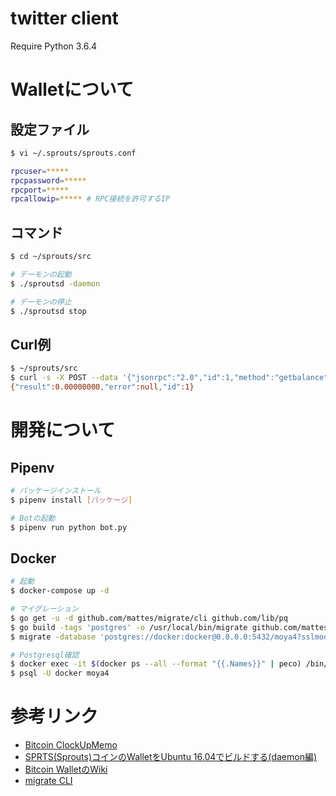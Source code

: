 # twitter client
Require Python 3.6.4

# Walletについて
## 設定ファイル
```bash
$ vi ~/.sprouts/sprouts.conf

rpcuser=*****
rpcpassword=*****
rpcport=*****
rpcallowip=***** # RPC接続を許可するIP
```

## コマンド
```bash
$ cd ~/sprouts/src

# デーモンの起動
$ ./sproutsd -daemon

# デーモンの停止
$ ./sproutsd stop
```

## Curl例
```bash
$ ~/sprouts/src
$ curl -s -X POST --data '{"jsonrpc":"2.0","id":1,"method":"getbalance","params":[""]}' -H '{"content-type": "application/json"}' http://moya4:moya4pass@127.0.0.1:8332/
{"result":0.00000000,"error":null,"id":1}
```

# 開発について
## Pipenv
```bash
# パッケージインストール
$ pipenv install [パッケージ]
```

```bash
# Botの起動
$ pipenv run python bot.py
```

## Docker
```bash
# 起動
$ docker-compose up -d
```

```bash
# マイグレーション
$ go get -u -d github.com/mattes/migrate/cli github.com/lib/pq
$ go build -tags 'postgres' -o /usr/local/bin/migrate github.com/mattes/migrate/cli
$ migrate -database 'postgres://docker:docker@0.0.0.0:5432/moya4?sslmode=disable' -path ./_sql/ up

# Postgresql確認
$ docker exec -it $(docker ps --all --format "{{.Names}}" | peco) /bin/bash
$ psql -U docker moya4
```

# 参考リンク
* [Bitcoin ClockUpMemo](http://bitcoin.clock-up.jp/)
* [SPRTS(Sprouts)コインのWalletをUbuntu 16.04でビルドする(daemon編)](http://kozilla.hatenablog.com/entry/2018/01/24/173546)
* [Bitcoin WalletのWiki](https://en.bitcoin.it/wiki/Running_Bitcoin)
* [migrate CLI](https://github.com/mattes/migrate/tree/master/cli)